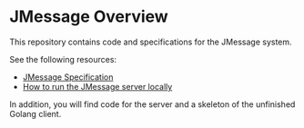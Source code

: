 # JMessage Overview

This repository contains code and specifications for the JMessage system.

See the following resources:

* [JMessage Specification](specification.md)
* [How to run the JMessage server locally](running_server.md)

In addition, you will find code for the server and a skeleton of the unfinished Golang client.
